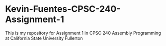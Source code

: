 # Kevin-Fuentes-CPSC-240-Assignment-1
This is my repository for Assignment 1 in CPSC 240 Assembly Programming at California State University Fullerton
